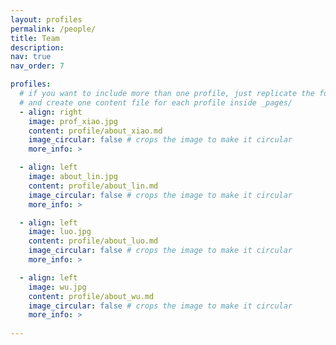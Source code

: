```yaml
---
layout: profiles
permalink: /people/
title: Team
description: 
nav: true
nav_order: 7

profiles:
  # if you want to include more than one profile, just replicate the following block
  # and create one content file for each profile inside _pages/
  - align: right
    image: prof_xiao.jpg
    content: profile/about_xiao.md
    image_circular: false # crops the image to make it circular
    more_info: >

  - align: left
    image: about_lin.jpg
    content: profile/about_lin.md
    image_circular: false # crops the image to make it circular
    more_info: >

  - align: left
    image: luo.jpg
    content: profile/about_luo.md
    image_circular: false # crops the image to make it circular
    more_info: >

  - align: left
    image: wu.jpg
    content: profile/about_wu.md
    image_circular: false # crops the image to make it circular
    more_info: >
  
---
```

